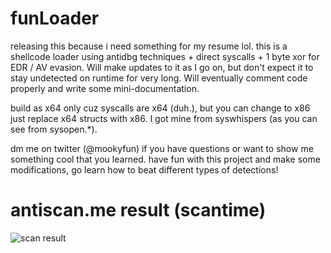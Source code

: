 # funLoader

releasing this because i need something for my resume lol. this is a shellcode loader using antidbg techniques + direct syscalls + 1 byte xor for EDR / AV evasion. Will make updates to it as I go on, but don't expect it to stay undetected on runtime for very long. Will eventually comment code properly and write some mini-documentation. 

build as x64 only cuz syscalls are x64 (duh.), but you can change to x86 just replace x64 structs with x86. I got mine from syswhispers (as you can see from sysopen.*). 


dm me on twitter (@mookyfun) if you have questions or want to show me something cool that you learned.
have fun with this project and make some modifications, go learn how to beat different types of detections!
# antiscan.me result (scantime)



![scan result](https://antiscan.me/images/result/QJbJ350dTPiu.png)
